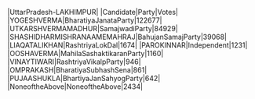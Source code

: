  
|UttarPradesh-LAKHIMPUR|
|Candidate|Party|Votes|
|YOGESHVERMA|BharatiyaJanataParty|122677|
|UTKARSHVERMAMADHUR|SamajwadiParty|84929|
|SHASHIDHARMISHRANAAMEMAHRAJ|BahujanSamajParty|39068|
|LIAQATALIKHAN|RashtriyaLokDal|1674|
|PAROKINNAR|Independent|1231|
|OOSHAVERMA|MahilaSashaktikaranParty|1160|
|VINAYTIWARI|RashtriyaVikalpParty|946|
|OMPRAKASH|BharatiyaSubhashSena|861|
|PUJAASHUKLA|BhartiyaJanSahyogParty|642|
|NoneoftheAbove|NoneoftheAbove|2434|
